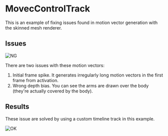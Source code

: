 MovecControlTrack
=================

This is an example of fixing issues found in motion vector generation with the
skinned mesh renderer.

Issues
------

![NG](https://i.imgur.com/Z364VbK.gif)

There are two issues with these motion vectors:

1. Initial frame spike. It generates irregularly long motion vectors in the
   first frame from activation.
2. Wrong depth bias. You can see the arms are drawn over the body (they're
   actually covered by the body).

Results
-------

These issue are solved by using a custom timeline track in this example.

![OK](https://i.imgur.com/xoJOXUw.gif)
